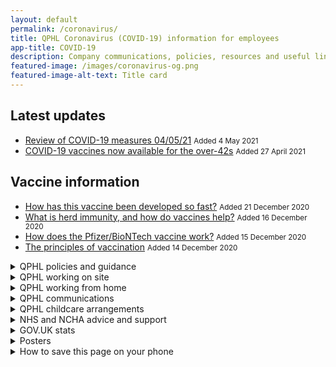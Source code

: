 ```yaml
---
layout: default
permalink: /coronavirus/
title: QPHL Coronavirus (COVID-19) information for employees
app-title: COVID-19
description: Company communications, policies, resources and useful links about the coronavirus (COVID-19) pandemic.
featured-image: /images/coronavirus-og.png
featured-image-alt-text: Title card
---
```


<div class="notice notice--success">
    <h2>Latest updates</h2>
    <ul>
        <li>
            <a href="/downloads/emails/review-of-covid-19-measures-04-05-21/">Review of COVID-19 measures 04/05/21</a>
            <small>Added <time datetime="2021-05-04T09:40:00+01:00">4 May 2021</time></small>
        </li>
        <li>
            <a href="/downloads/emails/covid-19-vaccines-now-available-for-the-over-42s/">COVID-19 vaccines now available for the over-42s</a>
            <small>Added <time datetime="2021-04-27T09:50:00+01:00">27 April 2021</time></small>
        </li>
    </ul>
</div>

<div class="notice notice--info">
    <h2>Vaccine information</h2>
    <ul>
        <li>
            <a href="/downloads/how-has-this-vaccine-been-developed-so-fast/">How has this vaccine been developed so fast?</a>
            <small>Added <time datetime="2020-12-21T10:00:00+00:00">21 December 2020</time></small>
        </li>
        <li>
            <a href="/downloads/what-is-herd-immunity-and-how-do-vaccines-help/">What is herd immunity, and how do vaccines help?</a>
            <small>Added <time datetime="2020-12-16T10:00:00+00:00">16 December 2020</time></small>
        </li>
        <li>
            <a href="/downloads/how-does-the-pfizer-biontech-vaccine-work/">How does the Pfizer/BioNTech vaccine work?</a>
            <small>Added <time datetime="2020-12-15T10:00:00+00:00">15 December 2020</time></small>
        </li>
        <li>
            <a href="/downloads/the-principles-of-vaccination/">The principles of vaccination</a>
            <small>Added <time datetime="2020-12-14T12:30:00+00:00">14 December 2020</time></small>
        </li>
    </ul>
</div>

<!-- <div class="notice notice--warning">
    <h2>Important</h2>
    <ul>
        <li>
            <a href="/downloads/qphl-covid-19-outbreak-response.pdf">QPHL COVID-19 outbreak control guide</a>
            <small>Added <time datetime="2020-09-14T18:00:00+01:00">14 September 2020</time> (480KB PDF)</small>
        </li>
        <li>
            <a href="/downloads/covid-secure-workplace-risk-assessment-v8.pdf">COVID-19 secure workplace risk assessment</a>
            <small>Added <time datetime="2020-05-28T15:25:00+01:00">28 May 2020</time></small>
        </li>
    </ul>
</div> -->

<details>
    <summary>QPHL policies and guidance</summary>
    <ul>
        <li>
            <a href="/downloads/qphl-covid-19-vaccine-protocol-april-2021.pdf">QPHL COVID-19 vaccine protocol April 2021</a>
            <small>Added <time datetime="2021-04-21T11:07:00+01:00">21 April 2021</time></small>
        </li>
        <li>
            <a href="/downloads/qphl-covid-19-outbreak-response.pdf">QPHL COVID-19 outbreak control guide</a>
            <small>Added <time datetime="2020-09-14T18:00:00+01:00">14 September 2020</time> (480KB PDF)</small>
        </li>
        <li>
            <a href="/downloads/qphl-coronavirus-plan-v5.pdf">Current COVID-19 escalation plan</a>
            <small>Updated <time datetime="2020-03-24T15:29:00+00:00">24 March 2020</time> (159KB PDF)</small>
        </li>
        <li>
            <a href="/downloads/qphl-pandemic-policy-v2.pdf">Pandemic policy</a>
            <small>Updated <time datetime="2020-08-10T12:00:00+00:00">10 August 2020</time> (246KB PDF)</small>
        </li>
        <li>
            <a href="/downloads/qphl-sickness-policy.pdf">Sickness policy</a>
            <small>Added <time datetime="2020-03-01T12:00:00+00:00">1 March 2020</time> (316KB PDF)</small>
        </li>
    </ul>
</details>

<details>
    <summary>QPHL working on site</summary>
    <ul>
        <li>
            <a href="/downloads/emails/review-of-covid-19-measures-04-05-21/">Review of COVID-19 measures 04/05/21</a>
            <small>Added <time datetime="2021-05-04T09:40:00+01:00">4 May 2021</time></small>
        </li>
        <li>
            <a href="/downloads/emails/covid-19-surveillance-testing/">COVID-19 surveillance testing</a>
            <small>Added <time datetime="2021-01-19T18:32:00+00:00">19 January 2021</time></small>
        </li>
        <li>
            <a href="/downloads/emails/covid-19-testing-between-and-after-christmas/">Email: COVID-19 testing between, and after, Christmas</a>
            <small>Added <time datetime="2020-12-15T08:52:00+00:00">15 December 2020</time></small>
        </li>
        <li>
            <a href="/downloads/qphl-covid-19-testing-strategy.docx">QPHL COVID-19 testing strategy</a>
            <small>Added <time datetime="2020-11-13T17:05:00+00:00">13 November 2020</time> (103KB DOCX)</small>
        </li>
        <li>
            <a href="/downloads/advice-on-car-sharing.pdf">Advice on car sharing</a>
            <small>Added <time datetime="2020-10-27T11:11:00+00:00">27 October 2020</time> (273KB PDF)</small>
        </li>
        <li>
            <a href="/downloads/emails/thermal-scanner-protocol/">Email: Thermal scanner protocol: watch our video so you know what to do</a>
            <small>Added <time datetime="2020-08-13T07:29+01:00">13 August 2020</time></small>
        </li>
        <li>
            <a href="/downloads/emails/temperature-scanning-going-live-update/">Temperature scanning going live update</a>
            <small><em class="label label--warning">Action required</em> Added <time datetime="2020-06-19T12:59:00+01:00">19 June 2020</time></small>
        </li>
        <li>
            <a href="/downloads/emails/change-to-sp3-entry-and-exits/">Email: Change to SP3 entry and exits</a>
            <small>Added <time datetime="2020-06-04T08:16:00+01:00">4 June 2020</time></small>
        </li>
        <li>
            <a href="/downloads/qphl-key-worker-letter.pdf">Key worker letter and car sign</a>
            <small><time datetime="2020-03-26T10:30:00+00:00">26 March 2020</time> (519KB PDF)</small>
        </li>
    </ul>
</details>

<details>
    <summary>QPHL working from home</summary>
    <ul>
        <li>
            <a href="/downloads/emails/covid-19-secure-workplace-update/">Email: COVID-19 secure workplace update</a>
            <small>Added <em class="label label--warning">Action required</em> Added <time datetime="2020-06-18T09:05:00+01:00">18 June 2020</time></small>
        </li>
        <li>
            <a href="/downloads/covid-secure-workplace-risk-assessment-v8.pdf">COVID-19 secure workplace risk assessment</a>
            <small>Added <time datetime="2020-05-28T15:25:00+01:00">28 May 2020</time></small>
        </li>
        <li>
            <a href="/downloads/emails/staying-at-home-resources/">Email: Staying at home resources</a>
            <small>Added <time datetime="2020-04-03T10:39:00+01:00">3 April 2020</time></small>
        </li>
        <li>
            <a href="/downloads/sanitisation-pack-info.pdf">Sanitisation pack info (replaces Self-isolation pack info)</a>
            <small>Updated <time datetime="2020-03-27T08:30:00+00:00">27 March 2020</time> (164KB PDF)</small>
        </li>
        <li>
            <a href="/downloads/take-home-pack-information.pdf">Take-home pack information &amp; staff FAQs</a>
            <small>Added <time datetime="2020-03-04T12:00:00+00:00">4 March 2020</time> (305KB PDF)</small>
        </li>
    </ul>
</details>

<details>
    <summary>QPHL communications</summary>
    <ul>
        <li>
            <a href="/downloads/emails/covid-19-vaccines-now-available-for-the-over-42s/">COVID-19 vaccines now available for the over-42s</a>
            <small>Added <time datetime="2021-04-27T09:50:00+01:00">27 April 2021</time></small>
        </li>
        <li>
            <a href="/downloads/emails/covid-19-vaccines-now-available-for-the-over-44s/">COVID-19 vaccines now available for the over-44s</a>
            <small>Added <time datetime="2021-04-26T08:32:00+01:00">26 April 2021</time></small>
        </li>
        <li>
            <a href="/downloads/emails/covid-19-vaccines-now-available-for-the-over-45s/">COVID-19 vaccines now available for the over-45s</a>
            <small>Added <time datetime="2021-04-13T12:01:00+00:00">13 April 2021</time></small>
        </li>
        <li>
            <a href="/downloads/emails/face-masks-for-secondary-school-students/">Face masks for secondary school students</a>
            <small>Added <time datetime="2021-03-04T10:52:00+00:00">4 March 2021</time></small>
        </li>
        <li>
            <a href="/downloads/emails/blood-oxygen-monitoring-equiment-for-employees/">Blood oxygen monitoring equipment for employees</a>
            <small><time datetime="2021-01-27T13:32:00+00:00">27 January 2021</time></small>
        </li>
        <li>
            <a href="/downloads/emails/covid-19-testing-update-13-01-21/">COVID-19 testing update 13/01/21</a>
            <small>Added <time datetime="2021-01-13T10:15:00+00:00">13 January 2021</time></small>
        </li>
        <li>
            <a href="/downloads/emails/covid-19-update-05-01-21/">Email: COVID-19 update 05/01/21</a>
            <small>Added <time datetime="2021-01-05T13:59:00+00:00">5 January 2021</time></small>
        </li>
        <li>
            <a href="/downloads/how-has-this-vaccine-been-developed-so-fast/">How has this vaccine been developed so fast?</a>
            <small>Added <time datetime="2020-12-21T10:00:00+00:00">21 December 2020</time></small>
        </li>
        <li>
            <a href="/downloads/what-is-herd-immunity-and-how-do-vaccines-help/">What is herd immunity, and how do vaccines help?</a>
            <small>Added <time datetime="2020-12-16T10:00:00+00:00">16 December 2020</time></small>
        </li>
        <li>
            <a href="/downloads/how-does-the-pfizer-biontech-vaccine-work/">How does the Pfizer/BioNTech vaccine work?</a>
            <small>Added <time datetime="2020-12-15T10:00:00+00:00">15 December 2020</time></small>
        </li>
        <li>
            <a href="/downloads/the-principles-of-vaccination/">The principles of vaccination</a>
            <small>Added <time datetime="2020-12-14T12:30:00+00:00">14 December 2020</time></small>
        </li>
        <li>
            <a href="/downloads/emails/pre-christmas-employee-and-bubble-testing/">Email: Pre-Christmas employee and bubble testing</a>
            <small>Added <time datetime="2020-12-02T15:43:00+00:00">2 December 2020</time></small>
        </li>
        <li>
            <a href="/downloads/emails/qphl-covid-19-rapid-testing-protocol">Email: QPHL COVID-19 rapid testing protocol</a>
            <small>Added <time datetime="2020-11-13T17:05:00+00:00">13 November 2020</time></small>
        </li>
        <li>
            <a href="/downloads/emails/covid-19-update-04-11/">Email: COVID-19 update 04/11/20</a>
            <small>Added <time datetime="2020-11-04T16:48:00+00:00">4 November 2020</time></small>
        </li>
        <li>
            <a href="/downloads/emails/covid-19-update-15-09/">Email: COVID-19 update 15/09/20</a>
            <small>Added <time datetime="2020-09-15T08:36:00+01:00">15 September 2020</time></small>
        </li>
        <li>
            <a href="/downloads/emails/pandemic-policy-update/">Email: Pandemic policy update</a>
            <small>Added <time datetime="2020-08-13T14:03+01:00">13 August 2020</time></small>
        </li>
        <li>
            <a href="/downloads/emails/seasonal-flu-vaccines-2020/">Email: Seasonal flu vaccines 2020</a>
            <small><span class="label label--warning">Action required</span> Added <time datetime="2020-08-10T12:33:00+01:00">10 August 2020</time></small>
        </li>
        <li>
            <a href="/downloads/emails/covid-19-update-28-05/">Email: COVID-19 update 28/05/20</a>
            <small>Added <time datetime="2020-05-28T15:36:00+01:00">28 May 2020</time></small>
        </li>
        <li>
            <a href="/downloads/emails/covid-19-update-12-05/">Email: COVID-19 update 12/05/20</a>
            <small>Added <time datetime="2020-05-12T13:35:00">12 May 2020</time></small>
        </li>
        <li>
            <a href="/downloads/emails/covid-19-update-07-05/">Email: COVID-19 update 07/05/20</a>
            <small>Added <time datetime="2020-05-07T17:00:00">7 May 2020</time></small>
        </li>
        <li>
            <a href="/downloads/emails/annual-leave-update/">Email: Annual leave update</a>
            <small><em class="label label--warning">Action required</em> Added <time datetime="2020-05-07T11:41:00">7 May 2020</time></small>
        </li>
        <li>
            <a href="/downloads/emails/covid-19-update-24-04/">Email: COVID-19 update 24/04/20</a>
            <small>Added <time datetime="2020-04-25T07:07:00">25 April 2020</time></small>
        </li>
        <li>
            <a href="/downloads/emails/covid-19-q-a-vlog/">Email: COVID-19 Q&amp;A vlog</a>
            <small>Added <time datetime="2020-04-03T09:54:00+01:00">3 April 2020</time></small></li>
        <li>
            <a href="/downloads/emails/covid-19-update-01-04/">Email: COVID-19 update 01/04/20</a>
            <small>Added <time datetime="2020-04-01T12:38:00+01:00">1 April 2020</time></small>
        </li>
        <li>
            <a href="/downloads/emails/move-to-level-4-of-the-qphl-covid-19-escalation-plan/">Email: Move to level 4 of the QPHL COVID-19 escalation plan</a>
            <small>Added <time datetime="2020-03-24T15:29:00+00:00">24 March 2020</time></small>
        </li>
        <li>
            <a href="/downloads/emails/prescription-medication-from-pharmaxo/">Email: Prescription medication from Pharmaxo</a>
            <small>Added <time datetime="2020-03-23T12:00:00+00:00">23 March 2020</time></small>
        </li>
        <li>
            <a href="/downloads/emails/potential-work-for-family-members/">Email: Potential work for family members</a>
            <small>Added <time datetime="2020-03-20T12:00:00+00:00">20 March 2020</time></small>
        </li>
        <li>
            <a href="/downloads/potential-work-for-family-members-form.docx">Form: Potential work for family members</a>
            <small>Added <time datetime="2020-03-20T12:00:00+00:00">20 March 2020</time> (218KB DOCX)</small>
        </li>
        <li>
            <a href="/downloads/emails/move-to-level-3-of-the-qphl-covid-19-escalation-plan/">Email: Move to level 3 of the QPHL COVID-19 escalation plan</a>
            <small>Added <time datetime="2020-03-18T12:00:00+00:00">18 March 2020</time></small>
        </li>
        <li>
            <a href="https://bit.ly/qphlcare">Employee caring responsibilities form</a>
            <small>Added <time datetime="2020-03-17T12:00:00+00:00">17 March 2020</time></small>
        </li>
        <li>
            <a href="/downloads/covid-19-your-part-to-play.pdf">COVID-19: Your part to play</a>
            <small>Added <time datetime="2020-03-04T12:00:00+00:00">4 March 2020</time> (112KB PDF)</small>
        </li>
    </ul>
</details>

<details>
    <summary>QPHL childcare arrangements</summary>
    <ul>
        <li>
            <a href="/downloads/emails/temporary-childrens-summer-club/">Email: Temporary children’s summer club</a>
            <small>Added <time datetime="2020-07-21T06:56+01:00">21 July 2020</time></small>
        </li>
        <li>
            <a href="/downloads/emails/qphl-childcare-arrangements/">Email: QPHL childcare arrangements</a>
            <small>Added <time datetime="2020-03-19T12:00:00+00:00">19 March 2020</time></small>
        </li>
        <li>
            <a href="/downloads/qphl-childcare-company-agreement.pdf">QPHL childcare company agreement</a>
            <small>Added <time datetime="2020-03-19T12:00:00+00:00">19 March 2020</time> (195KB PDF)</small>
        </li>
        <li>
            <a href="/downloads/letter-to-schools-from-chris-watt.pdf">Letter to schools from Chris Watt</a>
            <small>Added <time datetime="2020-03-19T12:00:00+00:00">19 March 2020</time> (165KB PDF)</small>
        </li>
        <li>
            <a href="/downloads/letter-to-schools-from-parents.docx">Template: Letter to schools from parents</a>
            <small>Added <time datetime="2020-03-19T12:00:00+00:00">19 March 2020</time> (214KB DOCX)</small>
        </li>
    </ul>
</details>

<details>
    <summary>NHS and NCHA advice and support</summary>
    <ul>
        <li>
            <a href="https://www.clinicalhomecare.org/news-on-coronavirus-covid-19-and-homecare-services/">NCHA News on Coronavirus (COVID 19) and Homecare Services</a>
        </li>
        <li>
            <a href="https://www.nhs.uk/oneyou/every-mind-matters/">Every mind matters: looking after your mental health</a>
        </li>
        <li>
            <a href="https://111.nhs.uk/service/COVID-19/">Check your symptoms</a>
        </li>
        <li>
            <a href="https://www.nhs.uk/conditions/coronavirus-covid-19/">NHS advice and common questions on COVID-19</a>
        </li>
    </ul>
</details>

<details>
    <summary>GOV.UK stats</summary>
    <ul>
        <li>
            <a href="https://coronavirus.data.gov.uk">The official UK Government website for data and insights on Coronavirus (COVID-19)</a>
        </li>
    </ul>
</details>

<details>
    <summary>Posters</summary>
    <ul>
        <li>
            <a href="/downloads/quick-guide-for-employees.pdf">A quick guide for employees</a>
            <small>Added <time datetime="2020-10-09T11:00:00+01:00">9 October 2020</time> (50KB PDF)</small>
        </li>
        <li>
            <a href="/downloads/hand-washing-guidelines.pdf">Hand washing guidelines</a>
            <small>Added <time datetime="2020-03-04T12:00:00+00:00">4 March 2020</time> (939KB PDF)</small>
        </li>
        <li>
            <a href="/downloads/catch-bin-kill.pdf">Catch it, bin it, kill it poster</a>
            <small>Added <time datetime="2020-03-04T12:00:00+00:00">4 March 2020</time> (956KB PDF)</small>
        </li>
        <li>
            <a href="/downloads/government-coronavirus-poster.pdf">Government coronavirus poster</a>
            <small>Added <time datetime="2020-03-04T12:00:00+00:00">4 March 2020</time> (1.2MB PDF)</small>
        </li>
    </ul>
</details>

<details>
    <summary>How to save this page on your phone</summary>
    <p>For Android users:</p>
    <ol>
        <li>Tap the menu button and then tap “Add to home screen.”</li>
        <li>You’ll then be able to enter a name for the shortcut and then Chrome will add it to your home screen.</li>
    </ol>
    <p>For iPhone users:</p>
    <ol>
        <li>Tap the Share button at the bottom of the page. It looks like a square with an arrow pointing out of the top.</li>
        <li>In the list of options that appears, scroll down until you see Add to Home Screen. Tap this.</li>
        <li>On the next screen, choose a name for the website shortcut on your home screen. You’ll see the link so you can confirm it, as well as the site’s favicon that becomes its “app” icon. Click Add when you’re done.</li>
        <li>Now just tap the new app on your home screen, and it will open the website in its own navigation window, independent of what you have open in Safari.</li>
    </ol>
</details>